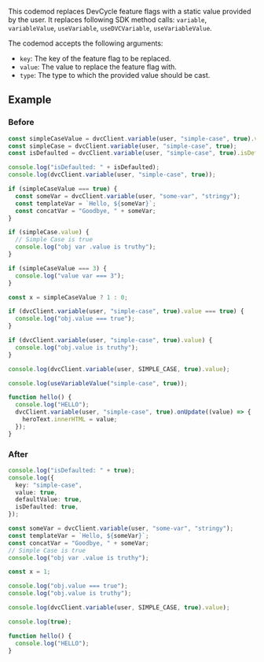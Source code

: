 This codemod replaces DevCycle feature flags with a static value provided by the user.
It replaces following SDK method calls: `variable`, `variableValue`, `useVariable`, `useDVCVariable`, `useVariableValue`.

The codemod accepts the following arguments:

- `key`: The key of the feature flag to be replaced.
- `value`: The value to replace the feature flag with.
- `type`: The type to which the provided value should be cast.

## Example

### Before

```ts
const simpleCaseValue = dvcClient.variable(user, "simple-case", true).value;
const simpleCase = dvcClient.variable(user, "simple-case", true);
const isDefaulted = dvcClient.variable(user, "simple-case", true).isDefaulted;

console.log("isDefaulted: " + isDefaulted);
console.log(dvcClient.variable(user, "simple-case", true));

if (simpleCaseValue === true) {
  const someVar = dvcClient.variable(user, "some-var", "stringy");
  const templateVar = `Hello, ${someVar}`;
  const concatVar = "Goodbye, " + someVar;
}

if (simpleCase.value) {
  // Simple Case is true
  console.log("obj var .value is truthy");
}

if (simpleCaseValue === 3) {
  console.log("value var === 3");
}

const x = simpleCaseValue ? 1 : 0;

if (dvcClient.variable(user, "simple-case", true).value === true) {
  console.log("obj.value === true");
}

if (dvcClient.variable(user, "simple-case", true).value) {
  console.log("obj.value is truthy");
}

console.log(dvcClient.variable(user, SIMPLE_CASE, true).value);

console.log(useVariableValue("simple-case", true));

function hello() {
  console.log("HELLO");
  dvcClient.variable(user, "simple-case", true).onUpdate((value) => {
    heroText.innerHTML = value;
  });
}
```

### After

```ts
console.log("isDefaulted: " + true);
console.log({
  key: "simple-case",
  value: true,
  defaultValue: true,
  isDefaulted: true,
});

const someVar = dvcClient.variable(user, "some-var", "stringy");
const templateVar = `Hello, ${someVar}`;
const concatVar = "Goodbye, " + someVar;
// Simple Case is true
console.log("obj var .value is truthy");

const x = 1;

console.log("obj.value === true");
console.log("obj.value is truthy");

console.log(dvcClient.variable(user, SIMPLE_CASE, true).value);

console.log(true);

function hello() {
  console.log("HELLO");
}
```
